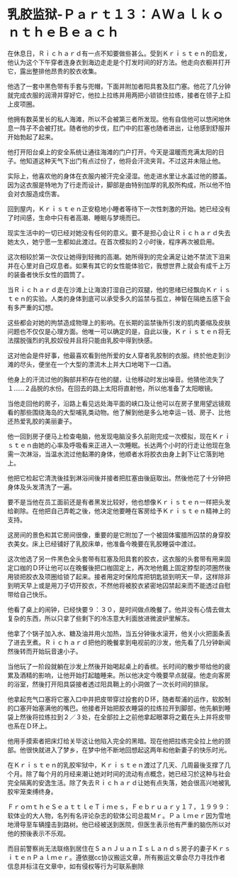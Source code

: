 # 乳胶监狱-Ｐａｒｔ１３：ＡＷａｌｋｏｎｔｈｅＢｅａｃｈ

在休息日，Ｒｉｃｈａｒｄ有一点不知要做些甚么。受到Ｋｒｉｓｔｅｎ的启发，他认为这个下午穿者连身衣到海边走走是个打发时间的好方法。他走向衣橱并打开它，露出整排他昂贵的胶衣收集。

他选了一套中黑色带有手套与兜帽，下面并附加者阳具套及肛门塞。他花了几分钟就完成衣服的润滑并穿好它，他拉上拉练并用两把小锁锁住拉练，接者在领子上扣上皮项圈。

他拥有数英里长的私人海滩，所以不会被第三者所发现。他有自信他可以悠闲地休息一阵子不会被打扰。随者他的步伐，肛门中的肛塞也随者进出，让他感到舒服并开始勃起了起来。

他打开阳台桌上的安全系统让通往海滩的门户打开。今天是温暖而充满太阳的日子。他知道这种天气下出门有点过份了，他将会汗流夹背。不过这并未阻止他。

实际上，他喜欢他的身体在衣服内被汗完全浸湿。他走进水里让水盖过他的膝盖。因为这衣服是特地为了行走而设计，脚部是由特别加厚的乳胶所构成，所以他不怕会对衣服造成伤害。

回到屋内，Ｋｒｉｓｔｅｎ正安稳地小睡者等待下一次性刺激的开始。她已经没有了时间感，生命中只有者高潮、睡眠与梦境而已。

现实生活中的一切已经对她没有任何的意义。要不是担心会让Ｒｉｃｈａｒｄ失去她太久，她宁愿一生都如此渡过。在首次模拟的２小时後，程序再次被启用。

这次相较於第一次仅让她得到轻微的高潮。她所得到的完全满足让她不禁流下泪来并在心里对自己叹息者。如果有其它的女性能体验它，我想世界上就会有成千上万的装备者快乐女性的圆筒了。

当Ｒｉｃｈａｒｄ走在沙滩上让海浪打湿自己的双腿，他的思绪已经飘向Ｋｒｉｓｔｅｎ的实验。人类的身体到底可以承受多久的监禁与孤立，神智在隔绝五感下会有多严重的幻想。

这些都会对她的拘禁造成物理上的影响。在长期的监禁後所引发的肌肉萎缩及皮肤问题也不仅仅是心理方面。他唯一可以确定的是，自此以後，Ｋｒｉｓｔｅｎ将无法摆脱强烈的乳胶奴役并且将只能由乳胶中得到快感。

这对他会是件好事，他最喜欢看到他所爱的女人穿者乳胶制的衣服。终於他走到沙滩的尽头，便坐在一个大型的漂流木上并大口地喝下一口酒。

他身上的汗流过他的胸部并积存在他的腿，让他移动时发出噪音。他猜他流失了１……２品脱的水份。在回去的路上太阳将直射他，所以他准备了太阳眼镜。

当他走回他的房子，沿路上看见远处海平面的峡口及让他可以在房子里用望远镜观看的那些围绕海岛的大型哺乳类动物。他了解到他是多么地幸运－钱、房子、比他还热爱乳胶的美丽妻子。

他一回到房子便马上检查电脑，他发现电脑没多久前刚完成一次模拟，现在Ｋｒｉｓｔｅｎ由她的心率及呼吸看来正进入一次睡眠。长达两个小时的行走让他现在急需一次淋浴，当温水流过他黏滞的身体，他顺者水将胶衣由身上剥下让它落到地上。

他把它检起它清洗後挂到淋浴间後并接者把肛塞由後庭取出。然後他花了十分钟把身体及头发清洗了一遍。

要不是当他在员工面前还是有者黑发比较好，他也想像Ｋｒｉｓｔｅｎ一样把头发给剃除。在他把自己弄乾之後，他决定他要睡在客房给予Ｋｒｉｓｔｅｎ精神上的支持。

这房间的景色和其它房间很像，重要的是它附加了一个被固体蜜腊所囚禁的身穿胶衣美女。床上已经铺好了乳胶床单，他准备今晚要在乳胶睡袋中渡过。

这次他选了另一件黑色全头套带有肛塞及阳具套的胶衣，这衣服的头套带有用来固定口枷的Ｄ环让他可以在晚餐後把口枷固定上，再次地他戴上固定脖型的项圈然後用锁把胶衣及项圈给锁了起来。接者用定时保险库把钥匙锁到明天一早，这样除非到明天早上或是用刀子切开胶衣，不然他将被胶衣紧密地囚禁起来而不能透过自慰带给自己快乐。

他看了桌上的闹钟，已经快要９：３０，是时间做点晚餐了。他并没有心情去做太复杂的东西，所以只拿了些剩下的冷冻意大利面放进微波炉里解冻。

他拿了个锅子加入水、糖及油并用火加热，当五分钟後水滚开，他关小火把面条丢了进去烹煮。Ｒｉｃｈａｒｄ把他的晚餐拿到电视前的沙发，他先看了几分钟新闻然後转而开始玩音速小子。

当他玩了一阶段就躺在沙发上然後开始喝起桌上的香槟。长时间的散步带给他的疲累及酒精的影响，让他开始打起瞌睡来。所以他决定今晚要早点就寑。他走向客房的浴室，然後打开阳具袋接者透过阳具鞘上的小洞做了一次长时间的排尿。

他拿起充气口塞将它塞入口中并把皮带穿过投套的Ｄ环，随者帮浦的运作，软胶制的口塞开始塞满他的嘴巴。他接者开始把胶衣睡袋的拉练拉开到脚部，他先躺到睡袋上然後将拉练拉到２／３处，在全部拉上之前他拿起眼罩将之戴在头上并将皮带也系在Ｄ环上。

他用手摸索者把床灯给关毕这让他陷入完全的黑暗。现在他把拉练完全拉上他的颈部。他很快就进入了梦乡，在梦中他不断地回想起这两年和他新妻子的快乐时光。

在Ｋｒｉｓｔｅｎ的乳胶牢狱中，Ｋｒｉｓｔｅｎ渡过了几天、几周最後支撑了几个月。除了每个月的月经来潮让她对时间的流动有点概念，她已经习於这种与社会完全隔离的安逸生活。除了失去Ｒｉｃｈａｒｄ让她有点失落，她会很高兴地被乳胶牢笼束缚终身。

ＦｒｏｍｔｈｅＳｅａｔｔｌｅＴｉｍｅｓ，Ｆｅｂｒｕａｒｙ１７，１９９９：软体业的大人物，名列有名评论杂志的软体公司总裁Ｍｒ。Ｐａｌｍｅｒ因为雪地地滑导至车辆撞击到路树。他已经被送到医院，但医生表示他有严重的脑伤所以对他的预後表示不乐观。

而目前警察尚无法联络到居住在ＳａｎＪｕａｎＩｓＬａｎｄｓ房子的妻子ＫｒｓｉｔｅｎＰａｌｍｅｒ。遵依据cc协议搬运文章，所有搬运文章会尽力寻找作者信息并标注在文章中，如有侵权等行为可联系删除

